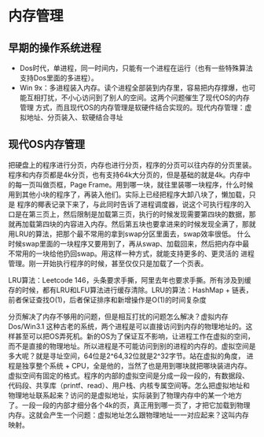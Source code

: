 # 内存管理

## 早期的操作系统进程
- Dos时代，单进程，同一时间内，只能有一个进程在运行（也有一些特殊算法支持Dos里面的多进程）。
- Win 9x：多进程装入内存。读个进程全部装到内存里，容易把内存撑爆，也可能互相打扰，不小心访问到了别人的空间。这两个问题催生了现代OS的内存管理
          方式，而且现代OS的内存管理是软硬件结合实现的。现代内存管理：虚拟地址、分页装入、软硬结合寻址
## 现代OS内存管理
把硬盘上的程序进行分页，内存也进行分页，程序的分页可以往内存的分页里装。程序和内存页都是4k分页，也有支持64k大分页的，但是基础的就是4k。内存中
的每一页叫做页框，Page Frame。用到哪一块，就往里装哪一块程序，什么时候用到其他小块的程序了，再装入他们。实际上已经把程序大卸八块了，懒加载，只是
程序的椰表记录下来了，与此同时告诉了进程调度器，说这个可执行程序的入口是在第三页上，然后限制是加载第三页，执行的时候发现需要第四块的数据，那
就再加载第四块的内容进入内存。然后第五块也要拿进来的时候发现全满了，那就用LRU的算法，把那个最不常用的拿到swap分区里面去，swap效率很低。
什么时候swap里面的一块程序又要用到了，再从swap、加载回来，然后把内存中最不常用的一块给他扔回swap。用这样一种方式，就能支持更多的、更灵活的
进程管理。刚一开始执行程序的时候，甚至仅仅只是加载了一个页表。  

LRU算法：Leetcode 146，头条要求手撕，阿里去年也要求手撕。所有涉及到缓存的时候，都有LRU和LFU算法进行缓存清除。LRU的算法：HashMap + 链表，
前者保证查找O(1)，后者保证排序和新增操作是O(1)的时间复杂度   

分页解决了内存不够用的问题，但是相互打扰的问题怎么解决？虚拟内存  
Dos/Win3.1 这种古老的系统，两个进程是可以直接访问到内存的物理地址的。这样甚至可以把OS弄死机。新的OS为了保证互不影响，让进程工作在虚拟的空间，
而不是直接的物理地址。所以进程是不可能访问到别的进程的内存的。虚拟空间是多大呢？就是寻址空间，64位是2^64,32位就是2^32字节。站在虚拟的角度，
进程是独享整个系统 + CPU，全是他的，当然了也是用到哪块就把哪块装进内存。虚拟空间有固定的格式。程序的内部的虚拟空间是分成一段一段的，有数据段、
代码段、共享库（printf、read）、用户栈、内核专属空间等。怎么把虚拟地址和物理地址联系起来？访问的是虚拟地址，实际装到了物理内存中的某一个地方
了。一段一段的内部才细分各个4k的页，真正用到哪一页了，才把它加载到物理内存。这就会产生一个问题：虚拟地址怎么跟物理地址一一对应起来？这叫内存
映射。
